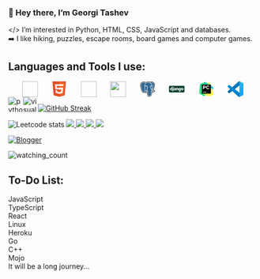 ### :wave: Hey there, I’m Georgi Tashev

</> I’m interested in Python, HTML, CSS, JavaScript and databases.  
➡️ I like hiking, puzzles, escape rooms, board games and computer games.

## Languages and Tools I use:
<div style="display: flex;justify-content: space-evenly;">
<img height="32" width="32" style="max-width: 100%; src="https://github.com/devicons/devicon/blob/v2.14.0/icons/python/python-original.svg" />
<img height="32" width="32" src="https://github.com/devicons/devicon/blob/v2.14.0/icons/html5/html5-original.svg" />
<img height="32" width="32" style="max-width: 100%; src="https://github.com/devicons/devicon/blob/v2.14.0/icons/css3/css3-original.svg" />
<img height="32" width="32" src="https://user-images.githubusercontent.com/3369400/139447912-e0f43f33-6d9f-45f8-be46-2df5bbc91289.png" />
<img height="32" width="32" src="https://github.com/devicons/devicon/blob/v2.14.0/icons/postgresql/postgresql-original.svg" />
<img height="32" width="32" src="https://github.com/devicons/devicon/blob/v2.14.0/icons/django/django-original.svg" />
<img height="32" width="32" src="https://github.com/devicons/devicon/blob/v2.14.0/icons/pycharm/pycharm-original.svg" />
<img height="32" width="32" src="https://github.com/devicons/devicon/blob/v2.14.0/icons/vscode/vscode-original.svg" />
</div>

<img align="left" width="30" height="30" src="https://camo.githubusercontent.com/d044e8786fec91a4e9dc6f2583cb5d1cf1ed655cb70aeb8d7d610da5cc41b20f/68747470733a2f2f696d672e69636f6e73382e636f6d2f636f6c6f722f34382f707974686f6e2d2d76312e706e67" alt="python--v1" data-canonical-src="https://img.icons8.com/color/48/python--v1.png" style="max-width: 100%;">
<img align="left" width="30" height="30" src="https://camo.githubusercontent.com/e739222ecdf853bb04ee9c79d229fbb4efc09d7e53e7ee2b415c5f3eb89a0bba/68747470733a2f2f696d672e69636f6e73382e636f6d2f636f6c6f722f34382f76697375616c2d73747564696f2d636f64652d323031392e706e67" alt="visual-studio-code-2019" data-canonical-src="https://img.icons8.com/color/48/visual-studio-code-2019.png" style="max-width: 100%;">


[![GitHub Streak](http://github-readme-streak-stats.herokuapp.com?user=xaoccc&theme=dark&hide_border=true)](https://git.io/streak-stats) 

<img alt="Leetcode stats" src="https://leetcode-stats-six.vercel.app/api?username=xaocccc&theme=dark" width="495px"/>  

<a href="https://www.linkedin.com/in/georgi-tashev-3aab33a/">
  <img src="https://img.shields.io/badge/linkedin-%230077B5.svg?style=for-the-badge&logo=linkedin&logoColor=white">
</a>
<a href="https://www.facebook.com/georgi.tashev">
  <img src="https://img.shields.io/badge/Facebook-%231877F2.svg?style=for-the-badge&logo=Facebook&logoColor=white">
</a>
<a href="mailto:georgi.taschev@gmail.com">
  <img src="https://img.shields.io/badge/Gmail-D14836?style=for-the-badge&logo=gmail&logoColor=white">
</a>
<a href="https://discordapp.com/users/tashev_undead#3003">
  <img src="https://img.shields.io/badge/Discord-%235865F2.svg?style=for-the-badge&logo=discord&logoColor=white">
</a>

<a href="https://tashev83.blogspot.com/">  
  
![Blogger](https://img.shields.io/badge/Blogger-FF5722?style=for-the-badge&logo=blogger&logoColor=white)
  
</a>

<img src="https://komarev.com/ghpvc/?username=xaoccc&color=brightgreen" alt="watching_count" />

## To-Do List:
JavaScript  
TypeScript  
React  
Linux  
Heroku  
Go  
C++  
Mojo  
It will be a long journey...

<!---
https://api.codetabs.com/v1/loc/?github=xaoccc/python
xaoccc/xaoccc is a ✨ special ✨ repository because its `README.md` (this file) appears on your GitHub profile.
You can click the Preview link to take a look at your changes.
--->
